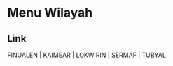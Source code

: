# Menu Wilayah

## Link

[FINUALEN](https://github.com/gigit-pemilu/pemilu-2024-81-maluku/tree/main/pileg-dpr/hitung-suara/sub/81-maluku/sub/72-kota-tual/sub/04-pulau-pulau-kur/sub/2005-finualen)
 | 
[KAIMEAR](https://github.com/gigit-pemilu/pemilu-2024-81-maluku/tree/main/pileg-dpr/hitung-suara/sub/81-maluku/sub/72-kota-tual/sub/04-pulau-pulau-kur/sub/2002-kaimear)
 | 
[LOKWIRIN](https://github.com/gigit-pemilu/pemilu-2024-81-maluku/tree/main/pileg-dpr/hitung-suara/sub/81-maluku/sub/72-kota-tual/sub/04-pulau-pulau-kur/sub/2004-lokwirin)
 | 
[SERMAF](https://github.com/gigit-pemilu/pemilu-2024-81-maluku/tree/main/pileg-dpr/hitung-suara/sub/81-maluku/sub/72-kota-tual/sub/04-pulau-pulau-kur/sub/2012-sermaf)
 | 
[TUBYAL](https://github.com/gigit-pemilu/pemilu-2024-81-maluku/tree/main/pileg-dpr/hitung-suara/sub/81-maluku/sub/72-kota-tual/sub/04-pulau-pulau-kur/sub/2001-tubyal)

